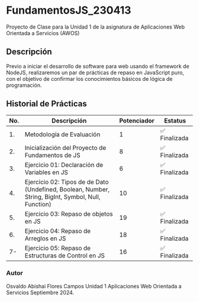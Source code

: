 # FundamentosJS_230413
Proyecto de Clase para la Unidad 1 de la asignatura de Aplicaciones Web Orientada a Servicios (AWOS)

## Descripción

Previo a iniciar el desarrollo de software para web usando el framework de NodeJS, realizaremos un par de prácticas de repaso en JavaScript puro, con el objetivo de confirmar los conocimientos básicos de lógica de programación.

## Historial de Prácticas
|No.|Descripción|Potenciador|Estatus|
|--|--|--|--|
|1.|Metodología de Evaluación|1|✅ Finalizada|
|2.|Inicialización del Proyecto de Fundamentos de JS|8|✅ Finalizada|
|3.|Ejercicio 01: Declaración de Variables en JS|6|✅ Finalizada|
|4.|Ejercicio 02: Tipos de de Dato (Undefined, Boolean, Number, String, BigInt, Symbol, Null, Function)|10|✅ Finalizada|
|5.|Ejercicio 03: Repaso de objetos en JS|19|✅ Finalizada|
|6.|Ejercicio 04: Repaso de Arreglos en JS|18|✅ Finalizada|
|7-|Ejercicio 05: Repaso de Estructuras de Control en JS|16|✅ Finalizada| 

### Autor
Osvaldo Abishai Flores Campos
Unidad 1
Aplicaciones Web Orientada a Servicios
Septiembre 2024.

